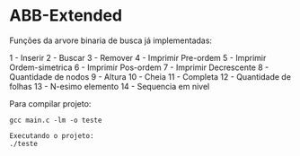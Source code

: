ABB-Extended
============

Funções da arvore binaria de busca já implementadas:

1 - Inserir
2 - Buscar
3 - Remover
4 - Imprimir Pre-ordem
5 - Imprimir Ordem-simetrica
6 - Imprimir Pos-ordem
7 - Imprimir Decrescente
8 - Quantidade de nodos
9 - Altura
10 - Cheia
11 - Completa
12 - Quantidade de folhas
13 - N-esimo elemento
14 - Sequencia em nivel

Para compilar projeto:

	gcc main.c -lm -o teste

	Executando o projeto:
	./teste
